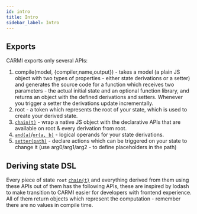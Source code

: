 ```yaml
---
id: intro
title: Intro
sidebar_label: Intro
---
```


## Exports

CARMI exports only several APIs:

1.  compile(model, {compiler,name,output}) - takes a model (a plain JS object with two types of properties - either state derivations or a setter) and generates the source code for a function which receives two parameters - the actual initial state and an optional function library, and returns an object with the defined derivations and setters. Whenever you trigger a setter the derivations update incrementally.
2.  root - a token which represents the root of your state, which is used to create your derived state.
3.  [`chain(t)`](External.html#chaint) - wrap a native JS object with the declarative APIs that are available on root & every derivation from root.
4.  [`and(a)`](External.html#anda)/[`or(a, b)`](External.html#ora-b) - logical operands for your state derivations.
5.  [`setter(path)`](External.html#setterpath) - declare actions which can be triggered on your state to change it (use arg0/arg1/arg2 - to define placeholders in the path)

## Deriving state DSL

Every piece of state `root` [`chain(t)`](External.html#chaint) and everything derived from them using these APIs out of them has the following APIs, these are inspired by lodash to make transition to CARMI easier for developers with frontend experience.
All of them return objects which represent the computation - remember there are no values in compile time.
